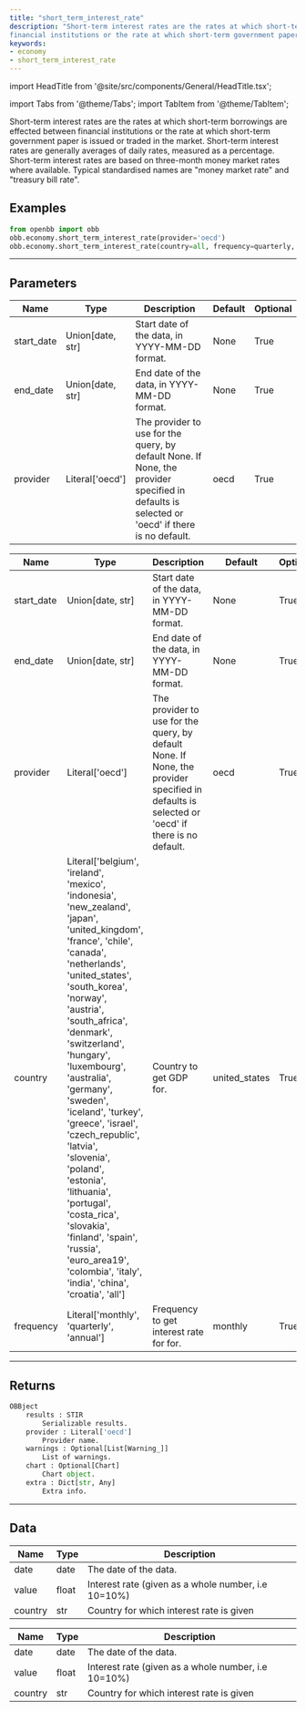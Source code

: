 ```yaml
---
title: "short_term_interest_rate"
description: "Short-term interest rates are the rates at which short-term borrowings are effected between
financial institutions or the rate at which short-term government paper is issued or traded in the market"
keywords:
- economy
- short_term_interest_rate
---
```


import HeadTitle from '@site/src/components/General/HeadTitle.tsx';

<HeadTitle title="economy/short_term_interest_rate - Reference | OpenBB Platform Docs" />

<!-- markdownlint-disable MD012 MD031 MD033 -->

import Tabs from '@theme/Tabs';
import TabItem from '@theme/TabItem';

Short-term interest rates are the rates at which short-term borrowings are effected between
financial institutions or the rate at which short-term government paper is issued or traded in the market.
Short-term interest rates are generally averages of daily rates, measured as a percentage.
Short-term interest rates are based on three-month money market rates where available.
Typical standardised names are "money market rate" and "treasury bill rate".


Examples
--------

```python
from openbb import obb
obb.economy.short_term_interest_rate(provider='oecd')
obb.economy.short_term_interest_rate(country=all, frequency=quarterly, provider='oecd')
```

---

## Parameters

<Tabs>

<TabItem value='standard' label='standard'>

| Name | Type | Description | Default | Optional |
| ---- | ---- | ----------- | ------- | -------- |
| start_date | Union[date, str] | Start date of the data, in YYYY-MM-DD format. | None | True |
| end_date | Union[date, str] | End date of the data, in YYYY-MM-DD format. | None | True |
| provider | Literal['oecd'] | The provider to use for the query, by default None. If None, the provider specified in defaults is selected or 'oecd' if there is no default. | oecd | True |
</TabItem>

<TabItem value='oecd' label='oecd'>

| Name | Type | Description | Default | Optional |
| ---- | ---- | ----------- | ------- | -------- |
| start_date | Union[date, str] | Start date of the data, in YYYY-MM-DD format. | None | True |
| end_date | Union[date, str] | End date of the data, in YYYY-MM-DD format. | None | True |
| provider | Literal['oecd'] | The provider to use for the query, by default None. If None, the provider specified in defaults is selected or 'oecd' if there is no default. | oecd | True |
| country | Literal['belgium', 'ireland', 'mexico', 'indonesia', 'new_zealand', 'japan', 'united_kingdom', 'france', 'chile', 'canada', 'netherlands', 'united_states', 'south_korea', 'norway', 'austria', 'south_africa', 'denmark', 'switzerland', 'hungary', 'luxembourg', 'australia', 'germany', 'sweden', 'iceland', 'turkey', 'greece', 'israel', 'czech_republic', 'latvia', 'slovenia', 'poland', 'estonia', 'lithuania', 'portugal', 'costa_rica', 'slovakia', 'finland', 'spain', 'russia', 'euro_area19', 'colombia', 'italy', 'india', 'china', 'croatia', 'all'] | Country to get GDP for. | united_states | True |
| frequency | Literal['monthly', 'quarterly', 'annual'] | Frequency to get interest rate for for. | monthly | True |
</TabItem>

</Tabs>

---

## Returns

```python wordwrap
OBBject
    results : STIR
        Serializable results.
    provider : Literal['oecd']
        Provider name.
    warnings : Optional[List[Warning_]]
        List of warnings.
    chart : Optional[Chart]
        Chart object.
    extra : Dict[str, Any]
        Extra info.

```

---

## Data

<Tabs>

<TabItem value='standard' label='standard'>

| Name | Type | Description |
| ---- | ---- | ----------- |
| date | date | The date of the data. |
| value | float | Interest rate (given as a whole number, i.e 10=10%) |
| country | str | Country for which interest rate is given |
</TabItem>

<TabItem value='oecd' label='oecd'>

| Name | Type | Description |
| ---- | ---- | ----------- |
| date | date | The date of the data. |
| value | float | Interest rate (given as a whole number, i.e 10=10%) |
| country | str | Country for which interest rate is given |
</TabItem>

</Tabs>

